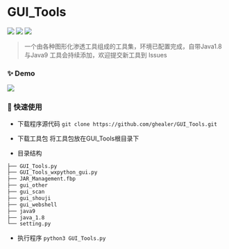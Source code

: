 # GUI_Tools

![](https://img.shields.io/github/stars/ghealer/GUI_Tools) ![](https://img.shields.io/github/forks/ghealer/GUI_Tools)  ![](https://img.shields.io/github/issues/ghealer/GUI_Tools)
> 一个由各种图形化渗透工具组成的工具集，环境已配置完成，自带Java1.8与Java9
工具会持续添加，欢迎提交新工具到 Issues

### ✨ Demo
![](https://raw.githubusercontent.com/ghealer/GUI_Tools/main/img/demo.png)

### 🚀 快速使用
- 下载程序源代码
`git clone https://github.com/ghealer/GUI_Tools.git`

- 下载工具包
将工具包放在GUI_Tools根目录下

- 目录结构
```markdown
├── GUI_Tools.py
├── GUI_Tools_wxpython_gui.py
├── JAR_Management.fbp
├── gui_other
├── gui_scan
├── gui_shouji
├── gui_webshell
├── java9
├── java_1.8
└── setting.py
```

- 执行程序
`python3 GUI_Tools.py`
